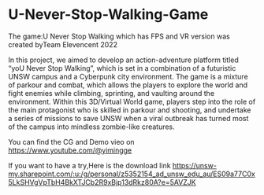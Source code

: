 # U-Never-Stop-Walking-Game
The game:U Never Stop Walking which has FPS and VR version was created byTeam Elevencent 2022

In this project, we aimed to develop an action-adventure platform titled “yoU Never Stop Walking”, which is set in a combination of a futuristic UNSW campus and a Cyberpunk city environment. The game is a mixture of parkour and combat, which allows the players to explore the world and fight enemies while climbing, sprinting, and vaulting around the environment. Within this 3D/Virtual World game, players step into the role of the main protagonist who is skilled in parkour and shooting, and undertake a series of missions to save UNSW when a viral outbreak has turned most of the campus into mindless zombie-like creatures.

You can find the CG and Demo vieo on https://www.youtube.com/@yimingge

If you want to have a try,Here is the download link https://unsw-my.sharepoint.com/:u:/g/personal/z5352154_ad_unsw_edu_au/ES09a77C0x5LkSHVgVpTbH4BkXTJCb2R9xBjp13dRkz80A?e=5AVZJK
